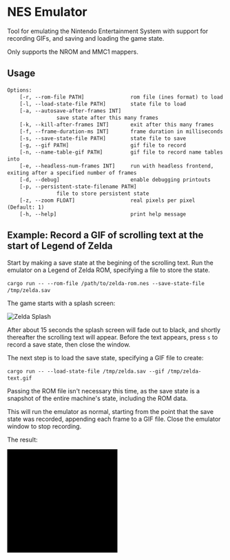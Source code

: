 # NES Emulator

Tool for emulating the Nintendo Entertainment System with support for
recording GIFs, and saving and loading the game state.

Only supports the NROM and MMC1 mappers.

## Usage

```
Options:
    [-r, --rom-file PATH]               rom file (ines format) to load
    [-l, --load-state-file PATH]        state file to load
    [-a, --autosave-after-frames INT]
                save state after this many frames
    [-k, --kill-after-frames INT]       exit after this many frames
    [-f, --frame-duration-ms INT]       frame duration in milliseconds
    [-s, --save-state-file PATH]        state file to save
    [-g, --gif PATH]                    gif file to record
    [-n, --name-table-gif PATH]         gif file to record name tables into
    [-e, --headless-num-frames INT]     run with headless frontend, exiting after a specified number of frames
    [-d, --debug]                       enable debugging printouts
    [-p, --persistent-state-filename PATH]
                file to store persistent state
    [-z, --zoom FLOAT]                  real pixels per pixel (Default: 1)
    [-h, --help]                        print help message
```

## Example: Record a GIF of scrolling text at the start of Legend of Zelda

Start by making a save state at the begining of the scrolling text.
Run the emulator on a Legend of Zelda ROM, specifying a file to store the state.

```
cargo run -- --rom-file /path/to/zelda-rom.nes --save-state-file /tmp/zelda.sav

```

The game starts with a splash screen:

![Zelda Splash](images/zelda-spash.png)

After about 15 seconds the splash screen will fade out to black, and shortly thereafter
the scrolling text will appear. Before the text appears, press `s` to record a save state,
then close the window.

The next step is to load the save state, specifying a GIF file to create:
```
cargo run -- --load-state-file /tmp/zelda.sav --gif /tmp/zelda-text.gif
```

Passing the ROM file isn't necessary this time, as the save state is a snapshot of the
entire machine's state, including the ROM data.

This will run the emulator as normal, starting from the point that the save state was
recorded, appending each frame to a GIF file. Close the emulator window to stop recording.

The result:

![Zelda Text](images/zelda-text.gif)
